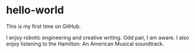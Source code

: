 # hello-world
This is my first time on GitHub. 

I enjoy robotic engineering and creative writing. Odd pair, I am aware.
I also enjoy listening to the Hamilton: An American Musical soundtrack.
